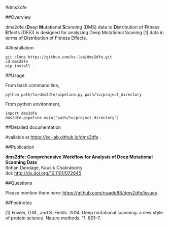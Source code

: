 #dms2dfe

##Overview

dms2dfe (**D**eep **M**utational **S**canning (DMS) data to **D**istribution of **F**itness **E**ffects (DFE)) is designed for analyzing Deep Mutational Scaning [1] data in terms of Distribution of Fitness Effects.

##Installation

	git clone https://github.com/kc-lab/dms2dfe.git
	cd dms2dfe
	pip install .

##Usage

From bash command line,

    python path/to/dms2dfe/pipeline.py path/to/project_directory

From python environment,

    import dms2dfe
    dms2dfe.pipeline.main("path/to/project_directory")

##Detailed documentation

Available at https://kc-lab.github.io/dms2dfe .

##Publication

**dms2dfe: Comprehensive Workflow for Analysis of Deep Mutational Scanning Data**  
Rohan Dandage, Kausik Chakraborty  
doi: http://dx.doi.org/10.1101/072645  

##Questions

Please mention them here: https://github.com/rraadd88/dms2dfe/issues .

##Footnotes

[1] Fowler, D.M., and S. Fields. 2014. Deep mutational scanning: a new style of protein science. Nature methods. 11: 801–7.
